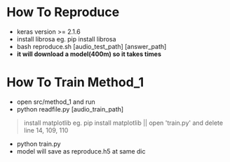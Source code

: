 # How To Reproduce
* keras version >= 2.1.6
* install librosa eg. pip install librosa
* bash reproduce.sh [audio_test_path] [answer_path]
* **it will download a model(400m) so it takes times**

# How To Train Method_1
* open src/method_1 and run 
* python readfile.py [audio_train_path]

> install matplotlib eg. pip install matplotlib
> || open 'train.py' and delete line 14, 109, 110 
* python train.py
* model will save as reproduce.h5 at same dic 


